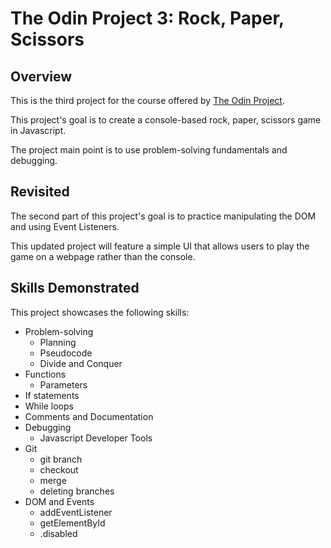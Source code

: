 # The Odin Project 3: Rock, Paper, Scissors

## Overview

This is the third project for the course offered by [The Odin Project](https://www.theodinproject.com/lessons/foundations-rock-paper-scissors).

This project's goal is to create a console-based rock, paper, scissors game in Javascript.

The project main point is to use problem-solving fundamentals and debugging.

## Revisited
The second part of this project's goal is to practice manipulating the DOM and using Event Listeners.

This updated project will feature a simple UI that allows users to play the game on a webpage rather than the console.

## Skills Demonstrated

This project showcases the following skills:
* Problem-solving
    * Planning
    * Pseudocode
    * Divide and Conquer
* Functions
    * Parameters
* If statements
* While loops
* Comments and Documentation
* Debugging
    * Javascript Developer Tools
* Git
    * git branch
    * checkout
    * merge
    * deleting branches
* DOM and Events
    * addEventListener
    * getElementById
    * .disabled
